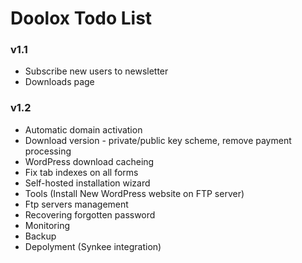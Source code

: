 Doolox Todo List
================

### v1.1 ###

* Subscribe new users to newsletter
* Downloads page

### v1.2 ###

* Automatic domain activation
* Download version - private/public key scheme, remove payment processing
* WordPress download cacheing
* Fix tab indexes on all forms
* Self-hosted installation wizard
* Tools (Install New WordPress website on FTP server)
* Ftp servers management
* Recovering forgotten password
* Monitoring
* Backup
* Depolyment (Synkee integration)